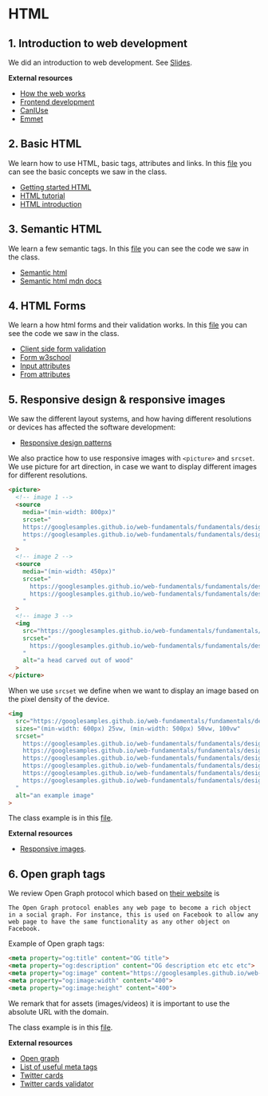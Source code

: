 # HTML

## 1. Introduction to web development

We did an introduction to web development. See [Slides](https://github.com/KeepCoding-FAM-Expleo-2022/curso-frontend/tree/main/html-day/html.pdf).

**External resources**

- [How the web works](https://developer.mozilla.org/en-US/docs/Learn/Getting_started_with_the_web/How_the_Web_works)
- [Frontend development](https://developer.mozilla.org/en-US/docs/Learn/Front-end_web_developer)
- [CanIUse](https://caniuse.com/)
- [Emmet]()

## 2. Basic HTML

We learn how to use HTML, basic tags, attributes and links. In this [file](https://github.com/kevinccbsg/talentum-html/blob/main/day-one/index.html) you can see the basic concepts we saw in the class.

- [Getting started HTML](https://developer.mozilla.org/en-US/docs/Learn/HTML/Introduction_to_HTML/Getting_started)
- [HTML tutorial](https://www.w3schools.com/html/)
- [HTML introduction](https://www.w3schools.com/html/html_intro.asp)

## 3. Semantic HTML

We learn a few semantic tags. In this [file](https://github.com/kevinccbsg/talentum-html/blob/main/day-one/semantic.html) you can see the code we saw in the class.

- [Semantic html](https://www.w3schools.com/html/html5_semantic_elements.asp)
- [Semantic html mdn docs](https://developer.mozilla.org/en-US/docs/Glossary/Semantics)

## 4. HTML Forms

We learn a how html forms and their validation works. In this [file](https://github.com/kevinccbsg/talentum-html/blob/main/day-one/form.html) you can see the code we saw in the class.

- [Client side form validation](https://developer.mozilla.org/en-US/docs/Learn/Forms/Form_validation)
- [Form w3school](https://www.w3schools.com/html/html_forms.asp)
- [Input attributes](https://www.w3schools.com/html/html_form_attributes.asp)
- [From attributes](https://www.w3schools.com/html/html_forms_attributes.asp)

## 5. Responsive design & responsive images

We saw the different layout systems, and how having different resolutions or devices has affected the software development:

- [Responsive design patterns](https://developers.google.com/web/fundamentals/design-and-ux/responsive/patterns)

We also practice how to use responsive images with `<picture>` and `srcset`. We use picture for art direction, in case we want to display different images for different resolutions.

```html
<picture>
  <!-- image 1 -->
  <source
    media="(min-width: 800px)"
    srcset="
    https://googlesamples.github.io/web-fundamentals/fundamentals/design-and-ux/responsive/head.jpg,
    https://googlesamples.github.io/web-fundamentals/fundamentals/design-and-ux/responsive/head-2x.jpg 2x
    "
  >
  <!-- image 2 -->
  <source
    media="(min-width: 450px)"
    srcset="
      https://googlesamples.github.io/web-fundamentals/fundamentals/design-and-ux/responsive/head-small.jpg,
      https://googlesamples.github.io/web-fundamentals/fundamentals/design-and-ux/responsive/head-small-2x.jpg 2x
    "
  >
  <!-- image 3 -->
  <img
    src="https://googlesamples.github.io/web-fundamentals/fundamentals/design-and-ux/responsive/head-fb.jpg"
    srcset="
      https://googlesamples.github.io/web-fundamentals/fundamentals/design-and-ux/responsive/head-fb-2x.jpg 2x
    "
    alt="a head carved out of wood"
  >
</picture>
```

When we use `srcset` we define when we want to display an image based on the pixel density of the device.

```html
<img
  src="https://googlesamples.github.io/web-fundamentals/fundamentals/design-and-ux/responsive/400.png" 
  sizes="(min-width: 600px) 25vw, (min-width: 500px) 50vw, 100vw"
  srcset="
    https://googlesamples.github.io/web-fundamentals/fundamentals/design-and-ux/responsive/100.png 100w,
    https://googlesamples.github.io/web-fundamentals/fundamentals/design-and-ux/responsive/200.png 200w,
    https://googlesamples.github.io/web-fundamentals/fundamentals/design-and-ux/responsive/400.png 400w,
    https://googlesamples.github.io/web-fundamentals/fundamentals/design-and-ux/responsive/800.png 800w,
    https://googlesamples.github.io/web-fundamentals/fundamentals/design-and-ux/responsive/1600.png 1600w,
    https://googlesamples.github.io/web-fundamentals/fundamentals/design-and-ux/responsive/2000.png 2000w
  "
  alt="an example image"
>
```

The class example is in this [file](https://github.com/kevinccbsg/talentum-html/blob/main/day-two/responsive-images/index.html).

**External resources**

- [Responsive images](https://developers.google.com/web/fundamentals/design-and-ux/responsive/images).

## 6. Open graph tags

We review Open Graph protocol which based on [their website](https://ogp.me/) is
```
The Open Graph protocol enables any web page to become a rich object in a social graph. For instance, this is used on Facebook to allow any web page to have the same functionality as any other object on Facebook.
```

Example of Open graph tags:

```html
<meta property="og:title" content="OG title">
<meta property="og:description" content="OG description etc etc etc">
<meta property="og:image" content="https://googlesamples.github.io/web-fundamentals/fundamentals/design-and-ux/responsive/head-fb-2x.jpg">
<meta property="og:image:width" content="400">
<meta property="og:image:height" content="400">
```

We remark that for assets (images/videos) it is important to use the absolute URL with the domain.

The class example is in this [file](https://github.com/kevinccbsg/talentum-html/blob/main/day-two/open-graph/index.html).

**External resources**

- [Open graph](https://ogp.me/)
- [List of useful meta tags](https://gist.github.com/lancejpollard/1978404)
- [Twitter cards](https://developer.twitter.com/en/docs/twitter-for-websites/cards/overview/markup)
- [Twitter cards validator](https://cards-dev.twitter.com/validator)
